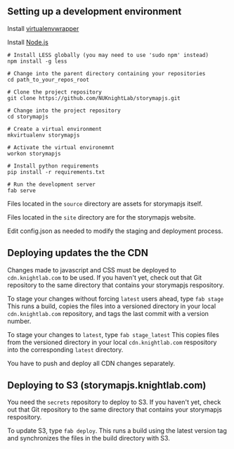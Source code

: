 ## Setting up a development environment

Install [virtualenvwrapper](http://virtualenvwrapper.readthedocs.org/)

Install [Node.js](http://nodejs.org)

    # Install LESS globally (you may need to use 'sudo npm' instead)
    npm install -g less
    
    # Change into the parent directory containing your repositories
    cd path_to_your_repos_root
    
    # Clone the project repository
    git clone https://github.com/NUKnightLab/storymapjs.git
    
    # Change into the project repository
    cd storymapjs

    # Create a virtual environment
    mkvirtualenv storymapjs
    
    # Activate the virtual environemnt
    workon storymapjs
        
    # Install python requirements
    pip install -r requirements.txt
 
    # Run the development server
    fab serve

Files located in the `source` directory are assets for storymapjs itself.

Files located in the `site` directory are for the storymapjs website.

Edit config.json as needed to modify the staging and deployment process.
          
          
## Deploying updates the the CDN

Changes made to javascript and CSS must be deployed to `cdn.knightlab.com` to be used. If you haven't yet, check out that Git repository to the same directory that contains your storymapjs respository.
    
To stage your changes without forcing `latest` users ahead, type `fab stage` This runs a build, copies the files into a versioned directory in your local `cdn.knightlab.com` repository, and tags the last commit with a version number.

To stage your changes to `latest`, type `fab stage_latest` This copies files from the versioned directory in your local `cdn.knightlab.com` respository into the corresponding `latest` directory. 

You have to push and deploy all CDN changes separately.


## Deploying to S3 (storymapjs.knightlab.com)

You need the `secrets` repository to deploy to S3.  If you haven't yet, check out that Git repository to the same directory that contains your storymapjs respository.

To update S3, type `fab deploy`.  This runs a build using the latest version tag and synchronizes the files in the build directory with S3.
